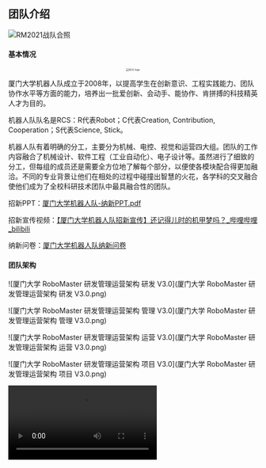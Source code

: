 ## 团队介绍

![RM2021战队合照](RM2021战队合照.jpg)

#### 基本情况

<center><img src="RCS logo.jpg" alt="RCS logo" style="zoom:36%;" /></center>

厦门大学机器人队成立于2008年，以提高学生在创新意识、工程实践能力、团队协作水平等方面的能力，培养出一批爱创新、会动手、能协作、肯拼搏的科技精英人才为目的。

机器人队队名是RCS：R代表Robot；C代表Creation, Contribution, Cooperation；S代表Science, Stick。

机器人队有着明确的分工，主要分为机械、电控、视觉和运营四大组。团队的工作内容融合了机械设计、软件工程（工业自动化）、电子设计等。虽然进行了细致的分工，但每组的成员还是需要全方位地了解每个部分，以便使各模块配合得更加融洽。不同的专业背景让他们在相处的过程中碰撞出智慧的火花，各学科的交叉融合使他们成为了全校科研技术团队中最具融合性的团队。

招新PPT：[厦门大学机器人队-纳新PPT.pdf](厦门大学机器人队-纳新PPT.pdf) 

招新宣传视频：[【厦门大学机器人队招新宣传】还记得儿时的机甲梦吗？_哔哩哔哩_bilibili](https://www.bilibili.com/video/BV1sB4y1T7aE)

纳新问卷：[厦门大学机器人队纳新问卷](https://docs.qq.com/form/page/DR0dtUVNnemtFcG14?_w_tencentdocx_form=1)

#### 团队架构

![厦门大学 RoboMaster 研发管理运营架构 研发 V3.0](厦门大学 RoboMaster 研发管理运营架构 研发 V3.0.png)

![厦门大学 RoboMaster 研发管理运营架构 管理 V3.0](厦门大学 RoboMaster 研发管理运营架构 管理 V3.0.png)

![厦门大学 RoboMaster 研发管理运营架构 运营 V3.0](厦门大学 RoboMaster 研发管理运营架构 运营 V3.0.png)

![厦门大学 RoboMaster 研发管理运营架构 项目 V3.0](厦门大学 RoboMaster 研发管理运营架构 项目 V3.0.png)

<video src="厦门大学机器人队出品视频.mp4"></video>
